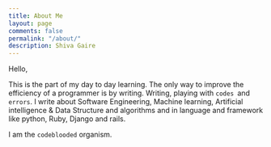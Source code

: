 ```yaml
---
title: About Me
layout: page
comments: false
permalink: "/about/"
description: Shiva Gaire
---
```


Hello,
 
 This is the part of my day to day learning. 
 The only way to improve the efficiency of a programmer is by writing. Writing, playing with `codes `and `errors`. I write about Software Engineering, Machine learning, Artificial intelligence & Data Structure and algorithms and in  language and framework like python, Ruby, Django and rails.

 I am the `codeblooded` organism.
